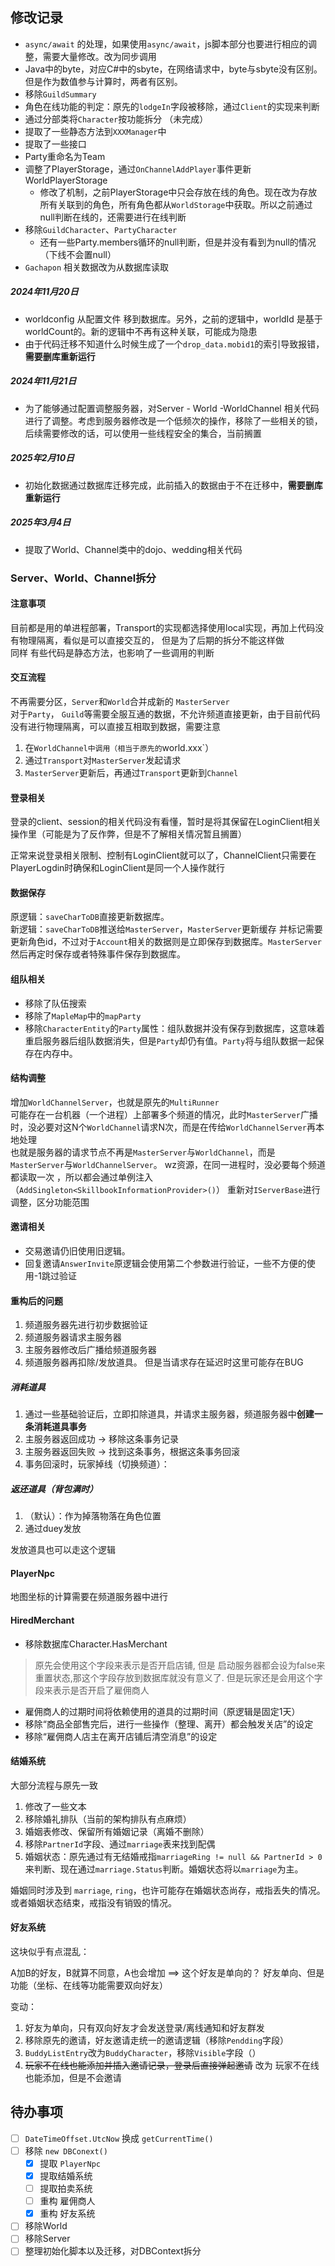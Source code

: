 ## 修改记录

- `async/await` 的处理，如果使用`async/await`，js脚本部分也要进行相应的调整，需要大量修改。改为同步调用
- Java中的byte，对应C#中的sbyte，在网络请求中，byte与sbyte没有区别。但是作为数值参与计算时，两者有区别。
- 移除`GuildSummary`
- 角色在线功能的判定：原先的`lodgeIn`字段被移除，通过`Client`的实现来判断
- 通过分部类将`Character`按功能拆分 （未完成）
- 提取了一些静态方法到`XXXManager`中
- 提取了一些接口
- Party重命名为Team
- 调整了PlayerStorage，通过`OnChannelAddPlayer`事件更新WorldPlayerStorage
	- 修改了机制，之前PlayerStorage中只会存放在线的角色。现在改为存放所有关联到的角色，所有角色都从`WorldStorage`中获取。所以之前通过null判断在线的，还需要进行在线判断
- 移除`GuildCharacter`、`PartyCharacter`
	- 还有一些Party.members循环的null判断，但是并没有看到为null的情况（下线不会置null）
- `Gachapon` 相关数据改为从数据库读取

##### 2024年11月20日
- worldconfig 从配置文件 移到数据库。另外，之前的逻辑中，worldId 是基于worldCount的。新的逻辑中不再有这种关联，可能成为隐患
- 由于代码迁移不知道什么时候生成了一个`drop_data.mobid1`的索引导致报错，**需要删库重新运行**

##### 2024年11月21日
- 为了能够通过配置调整服务器，对Server - World -WorldChannel 相关代码进行了调整。考虑到服务器修改是一个低频次的操作，移除了一些相关的锁，后续需要修改的话，可以使用一些线程安全的集合，当前搁置

##### 2025年2月10日
- 初始化数据通过数据库迁移完成，此前插入的数据由于不在迁移中，**需要删库重新运行**

##### 2025年3月4日
- 提取了World、Channel类中的dojo、wedding相关代码


### Server、World、Channel拆分

#### 注意事项

目前都是用的单进程部署，Transport的实现都选择使用local实现，再加上代码没有物理隔离，看似是可以直接交互的，
但是为了后期的拆分不能这样做  
同样 有些代码是静态方法，也影响了一些调用的判断

#### 交互流程

不再需要分区，`Server`和`World`合并成新的 `MasterServer`  
对于`Party`， `Guild`等需要全服互通的数据，不允许频道直接更新，由于目前代码没有进行物理隔离，可以直接互相取到数据，需要注意
1. 在`WorldChannel中调用（相当于原先的`world.xxx`）
2. 通过`Transport`对`MasterServer`发起请求
3. `MasterServer`更新后，再通过`Transport`更新到`Channel`

#### 登录相关

登录的client、session的相关代码没有看懂，暂时是将其保留在LoginClient相关操作里（可能是为了反作弊，但是不了解相关情况暂且搁置）

正常来说登录相关限制、控制有LoginClient就可以了，ChannelClient只需要在PlayerLogdin时确保和LoginClient是同一个人操作就行

#### 数据保存

原逻辑：`saveCharToDB`直接更新数据库。  
新逻辑：`saveCharToDB`推送给`MasterServer`，`MasterServer`更新缓存
并标记需要更新角色id，不过对于`Account`相关的数据则是立即保存到数据库。`MasterServer`然后再定时保存或者特殊事件保存到数据库。

#### 组队相关

- 移除了队伍搜索
- 移除了`MapleMap`中的`mapParty`
- 移除`CharacterEntity`的`Party`属性：组队数据并没有保存到数据库，这意味着重启服务器后组队数据消失，但是`Party`却仍有值。`Party`将与组队数据一起保存在内存中。

#### 结构调整

增加`WorldChannelServer`，也就是原先的`MultiRunner`  
可能存在一台机器（一个进程）上部署多个频道的情况，此时`MasterServer`广播时，没必要对这N个`WorldChannel`请求N次，而是在传给`WorldChannelServer`再本地处理  
也就是服务器的请求节点不再是`MasterServer`与`WorldChannel`，而是`MasterServer`与`WorldChannelServer`。 
wz资源，在同一进程时，没必要每个频道都读取一次 ，所以都会通过单例注入（`AddSingleton<SkillbookInformationProvider>()`） 
重新对`IServerBase`进行调整，区分功能范围

#### 邀请相关

- 交易邀请仍旧使用旧逻辑。
- 回复邀请`AnswerInvite`原逻辑会使用第二个参数进行验证，一些不方便的使用-1跳过验证

#### 重构后的问题

1. 频道服务器先进行初步数据验证
2. 频道服务器请求主服务器
3. 主服务器修改后广播给频道服务器
4. 频道服务器再扣除/发放道具。
但是当请求存在延迟时这里可能存在BUG

##### 消耗道具

1. 通过一些基础验证后，立即扣除道具，并请求主服务器，频道服务器中**创建一条消耗道具事务**
2. 主服务器返回成功 -> 移除这条事务记录
3. 主服务器返回失败 -> 找到这条事务，根据这条事务回滚
4. 事务回滚时，玩家掉线（切换频道）：

##### 返还道具（背包满时）

1. （默认）：作为掉落物落在角色位置
2. 通过duey发放

发放道具也可以走这个逻辑


#### PlayerNpc

地图坐标的计算需要在频道服务器中进行

#### HiredMerchant


- 移除数据库Character.HasMerchant

> 原先会使用这个字段来表示是否开启店铺, 但是 启动服务器都会设为false来重置状态,那这个字段存放到数据库就没有意义了. 
但是玩家还是会用这个字段来表示是否开启了雇佣商人
- 雇佣商人的过期时间将依赖使用的道具的过期时间（原逻辑是固定1天）
- 移除“商品全部售完后，进行一些操作（整理、离开）都会触发关店”的设定
- 移除“雇佣商人店主在离开店铺后清空消息”的设定

#### 结婚系统

大部分流程与原先一致

1. 修改了一些文本
2. 移除婚礼排队（当前的架构排队有点麻烦）
3. 婚姻表修改、保留所有婚姻记录（离婚不删除）
4. 移除`PartnerId`字段、通过`marriage`表来找到配偶
5. 婚姻状态：原先通过有无结婚戒指`marriageRing != null && PartnerId > 0`来判断、现在通过`marriage.Status`判断。婚姻状态将以`marriage`为主。

婚姻同时涉及到 `marriage`, `ring`，也许可能存在婚姻状态尚存，戒指丢失的情况。或者婚姻状态结束，戒指没有销毁的情况。

#### 好友系统

这块似乎有点混乱：

A加B的好友，B就算不同意，A也会增加 ==> 这个好友是单向的？
好友单向、但是功能（坐标、在线等功能需要双向好友）

变动：

1. 好友为单向，只有双向好友才会发送登录/离线通知和好友群发
2. 移除原先的邀请，好友邀请走统一的邀请逻辑（移除`Pendding`字段）
3. `BuddyListEntry`改为`BuddyCharacter`，移除`Visible`字段（）
4. ~~玩家不在线也能添加并插入邀请记录，登录后直接弹起邀请~~ 改为 玩家不在线也能添加，但是不会邀请

## 待办事项

- [ ] `DateTimeOffset.UtcNow` 换成 `getCurrentTime()`
- [ ] 移除 `new DBConext()` 
	- [x] 提取 `PlayerNpc`
	- [x] 提取结婚系统
	- [ ] 提取拍卖系统
	- [ ] 重构 雇佣商人
	- [x] 重构 好友系统
- [ ] 移除World
- [ ] 移除Server
- [ ] 整理初始化脚本以及迁移，对DBContext拆分